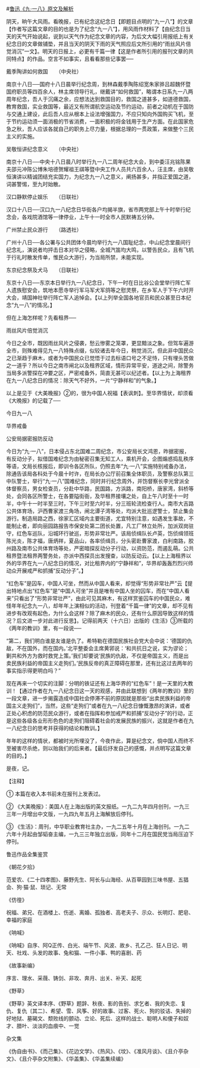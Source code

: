 #[鲁迅《九·一八》原文及解析](https://www.vrrw.net/wx/8022.html)

阴天，晌午大风雨。看晚报，已有纪念这纪念日【即题目点明的“九一八”】的文章【作者写这篇文章的目的也是为了纪念“九一八”】，用风雨作材料了【由纪念日当天的天气开始说起，说到以天气作为纪念文章的内容，为后文大幅引用报纸上有关纪念日的文章做铺垫，并且当天的阴天下雨的天气照应后文所引用的“雨丝风片倍觉消沉”一文】。明天的日报上，必更有千篇一律【这是作者所引用的报刊文章的共同特点】的作品。空言不如事实，且看看那些记事罢──



戴季陶讲如何救国　　（中央社）

南京十八日──国府十八日晨举行纪念周，到林森戴季陶陈绍宽朱家骅吕超魏怀暨国府职员等四百余人，林主席领导行礼，继戴讲“如何救国”，略谓本日系九一八两周年纪念，吾人于沉痛之余，应想法达到救国目的，救国之道甚多，如道德救国，教育救国，实业救国等，最近又有所谓航空运动及节约运动，前者之动机在于国防与交通上建设，此后吾人应从根本上设法增强国力，不应只知向外国购买飞机，至于节约运动须一面消极的节省消费，一面积极的将金钱用于生产方面。在此国家危急之秋，吾人应该各就自己的职务上尽力量，根据总理的一贯政策，来做整个三民主义的实施。

吴敬恒讲纪念意义　　（中央社）

南京十八日──中央十八日晨八时举行九一八二周年纪念大会，到中委汪兆铭陈果夫邵元冲陈公博朱培德贺耀祖王祺等暨中央工作人员共六百余人，汪主席，由吴敬恒演讲以精诚团结充实国力，为纪念九一八之意义，阐扬甚多，并指正爱国之道，词甚警惕，至九时始散。

汉口静默停止娱乐　　（日联社）

汉口十八日──汉口九一八纪念日华街各户均揭半旗，省市两党部上午十时举行纪念会，各戏院酒馆等一律停业，上午十一时全市人民默祷五分钟。

广州禁止民众游行　　（路透社）

广州十八日──各公署与公共团体今晨均举行九一八国耻纪念，中山纪念堂晨间行纪念礼，演说者均抨击日本对华之侵略，全城汽笛均大鸣，以警告民众，且有飞机于行礼时散发传单，惟民众大游行，为当局所禁，未能实现。

东京纪念祭及犬马　　（日联社）

东京十八日──东京本日举行九一八纪念日，下午一时在日比谷公会堂举行阵亡军人遗族慰安会，筑地本愿寺举行军马军犬军鸽等之慰灵祭，在乡军人于下午六时开大会，靖国神社举行阵亡军人追悼会。【以上列举全国各地官员和民众甚至日本纪念“九一八”的情况。】

但在上海怎样呢？先看租界──

雨丝风片倍觉消沉

今日之全市，既因雨丝风片之侵袭，愁云惨雾之笼罩，更显黯淡之象。但驾车遍游全市，则殊难得见九一八特殊点缀，似较诸去年今日，稍觉消沉，但此非中国民众之已渐趋于麻木，或者为中国民众已觉悟于过去标语口号之不足恃，只有埋头苦做之一道乎？所以今日之南市闸北以及租界区域，情形异常平安，道途之间，除警务当局多派警探在冲要之区，严密戒备外，简直无甚可以纪述者。【以上为上海租界在九一八纪念日的情况：除天气不好外，一片“宁静祥和”的气象。】

以上是见于《大美晚报》②的，很为中国人祝福【表讽刺】。至华界情状，却须看《大晚报》的记载了──

今日九一八

华界戒备

公安局据密报防反动

今日为“九·一八”，日本侵占东北国难二周纪念，市公安局长文鸿恩，昨据密报，有反动分子，拟借国难纪念为由秘密召集无知工人，乘机开会，企图煽惑捣乱秩序等语，文局长核报后，即训令各区所队，仍照去年“九·一八”实施特别戒备办法，除通告该局各科处于今晨十时许，在局长办公厅前召集全体职员，及警察总队第三中队警士，举行“九·一八”国难纪念，同时并行纪念周外，并饬督察长李光曾派全体督察员，男女检查员，分赴中华路，民国路，方浜路，南阳桥，唐家湾，斜桥等处，会同各区所警士，在各要隘街衙，及华租界接壤之处，自上午八时至十一时半，中午十一时半至三时，下午三时至六时半，分三班轮流检查行人。南市大吉路公共体育场，沪西曹家渡三角场，闸北谭子湾等处，均派大批巡逻警士，禁止集会游行。制造局路之西，徐家汇区域内主要街道，尤宜特别注意，如遇发生事故，不能制止者，即向丽园路报告市保安处第二团长处置，凡工厂林立处所，加派双岗驻守，红色车巡队，沿城环行驶巡，形势非常壮严。该局侦缉队长卢英，饬侦缉领班陈光炎，陈才福，唐炳祥，夏品山，各率侦缉员，分头密赴曹家渡，白利南路，胶州路及南市公共体育场等处，严密暗探反动分子行动，以资防范，而遏乱萌。公共租界暨法租界两警务处，亦派中西探员出发搜查，以防反动云。【以上上海租界以外的华界在九一八纪念日的情况，对比租界内的“宁静祥和”，华界却轰轰烈烈兴师动众开展戒严和抓捕“反动分子”。】

“红色车”是囚车，中国人可坐，然而从中国人看来，却觉得“形势非常壮严”云【提出特地点出“红色车”是“中国人可坐”并且是唯有中国人坐的囚车，而在“中国人看来”只看出了“形势非常壮严”，由此可见其麻木，有这样赏鉴囚车的中国民众，难怪年年纪念九一八，却年年上演相似的活动，刊登着“千篇一律”的文章，却不见有进步有改观有起色，为什么会这样？除了麻木的民众，还有什么原因导致这样的情况？后文进一步对此进行反思】。记得前两天（十六日）出版的《生活》③所载的《两年的教训》里，有一段说──

“第二，我们明白谁是友谁是仇了。希特勒在德国民族社会党大会中说：‘德国的仇敌，不在国外，而在国内。’北平整委会主席黄郛说：‘和共抗日之说，实为谬论；剿共和外方为救时救党上策。’我们却要说‘民族的仇敌，不仅是帝国主义，而是出卖民族利益的帝国主义走狗们。’民族反帝的真正障碍在那里，还有比这过去两年的事实指示得更明白吗？”

现在再来一个切实的注脚：分明的铁证还有上海华界的“红色车”！是一天里的大教训！【通过作者在九一八纪念日这一天的观感，并由此联想到《两年的教训》里的一段文章，进一步揭露造成中国社会停滞不前的原因就是那些“出卖民族利益的帝国主义走狗们”，当然，这些“走狗们”或者在九一八纪念日慷慨激昂的演讲，或者正处心积虑的防范民众游行，或者在指挥和参加戒严和抓捕“反动分子”的行动，正是这些各级各业形形色色的走狗们阻碍着社会的发展民族的振兴，这就是作者在九一八纪念日的思考并获得的结论和教训。】

年年的这样的情状，都被时光所埋没了，今夜作此，算是纪念文，倘中国人而终不至被害尽杀绝，则以贻我们的后来者。【最后抒发自己的感慨，并点明写这篇文章的目的。】

是夜，记。



【注释】

① 本篇在收入本书前未在报刊上发表过。

② 《大美晚报》：美国人在上海出版的英文报纸。一九二九年四月创刊，一九三三年一月增出中文版，一九四九年五月上海解放后停刊。



③ 《生活》：周刊，中华职业教育社主办，一九二五年十月在上海创刊。一九二六年十月起由邹韬奋主编，一九三三年独立出版，同年十二月在国民党当局压迫下停刊。

鲁迅作品全集鉴赏

《朝花夕拾》

范爱农、《二十四孝图》、藤野先生、阿长与山海经、从百草园到三味书屋、五猖会、狗·猫·鼠、琐记、无常

《仿徨》

祝福、弟兄、在酒楼上、伤逝、离婚、孤独者、高老夫子、示众、长明灯、肥皂、幸福的家庭

《呐喊》

《呐喊》自序、阿Q正传、白光、端午节、风波、故乡、孔乙己、狂人日记、明天、社戏、头发的故事、兔和猫、一件小事、鸭的喜剧、药

《故事新编》

序言、理水、采薇、铸剑、非攻、奔月、出关、补天、起死

《野草》

《野草》英文译本序、《野草》题辞、秋夜、影的告别、求乞者、我的失恋、复仇、复仇〔其二〕、希望、雪、风筝、好的故事、过客、死火、狗的驳诘、失掉的好地狱、墓碣文、颓败线的颤动、立论、死后、这样的战士、聪明人和傻子和奴才、腊叶、淡淡的血痕中、一觉

杂文集

《伪自由书》、《而己集》、《花边文学》、《热风》、《坟》、《准风月谈》、《且介亭杂文》、《且介亭杂文附集》、《华盖集》、《华盖集续编》

